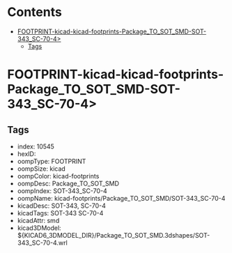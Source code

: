 



Contents
========

* [FOOTPRINT-kicad-kicad-footprints-Package_TO_SOT_SMD-SOT-343_SC-70-4>](#footprint-kicad-kicad-footprints-package_to_sot_smd-sot-343_sc-70-4)
	* [Tags](#tags)

# FOOTPRINT-kicad-kicad-footprints-Package_TO_SOT_SMD-SOT-343_SC-70-4>

## Tags

- index: 10545
- hexID: 
- oompType: FOOTPRINT
- oompSize: kicad
- oompColor: kicad-footprints
- oompDesc: Package_TO_SOT_SMD
- oompIndex: SOT-343_SC-70-4
- oompName: kicad-footprints/Package_TO_SOT_SMD/SOT-343_SC-70-4
- kicadDesc: SOT-343, SC-70-4
- kicadTags: SOT-343 SC-70-4
- kicadAttr: smd
- kicad3DModel: ${KICAD6_3DMODEL_DIR}/Package_TO_SOT_SMD.3dshapes/SOT-343_SC-70-4.wrl
